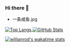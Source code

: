 <!--
 * @Author: your name
 * @Date: 2020-12-08 12:45:57
 * @LastEditTime: 2021-05-19 21:54:12
 * @LastEditors: Please set LastEditors
 * @Description: In User Settings Edit
 * @FilePath: \Ayusummer\README.md
-->
### Hi there 👋

- 一条咸鱼.jpg  

<a href="https://github.com/Ayusummer">
  <img align="center" alt="Top Langs" src="https://github-readme-stats.vercel.app/api/top-langs/?username=Ayusummer&layout=compact" />
</a>

<a href="https://github.com/Ayusummer">
  <img align="center" alt="GitHub Stats" src="https://github-readme-stats.vercel.app/api?username=Ayusummer&show_icons=true&include_all_commits=true" />
</a>

[![willianrod's wakatime stats](https://github-readme-stats.vercel.app/api/wakatime?username=@ayusummer&layout=compact)](https://github.com/anuraghazra/github-readme-stats)
